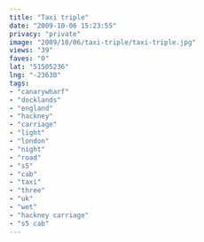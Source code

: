 ```yaml
---
title: "Taxi triple"
date: "2009-10-06 15:23:55"
privacy: "private"
image: "2009/10/06/taxi-triple/taxi-triple.jpg"
views: "39"
faves: "0"
lat: "51505236"
lng: "-23630"
tags:
- "canarywharf"
- "docklands"
- "england"
- "hackney"
- "carriage"
- "light"
- "london"
- "night"
- "road"
- "s5"
- "cab"
- "taxi"
- "three"
- "uk"
- "wet"
- "hackney carriage"
- "s5 cab"
---
```

<a href="/photos/2009/10/06/taxi-triple" rel="nofollow"></a>
